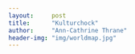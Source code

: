 ```yaml
---
layout:     post
title:      "Kulturchock"
author:     "Ann-Cathrine Thrane"
header-img: "img/worldmap.jpg"
---
```

